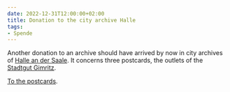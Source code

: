 ```yaml
---
date: 2022-12-31T12:00:00+02:00
title: Donation to the city archive Halle
tags:
- Spende
---
```


Another donation to an archive should have arrived by now in city archives of [Halle an der Saale](https://de.wikipedia.org/wiki/Halle_(Saale)). It concerns three postcards, the outlets of the [Stadtgut Gimritz](https://de.wikipedia.org/wiki/Pei%C3%9Fnitzinsel#Das_Gut_Gimritz).

[To the postcards](/collections/donations/halle/).
